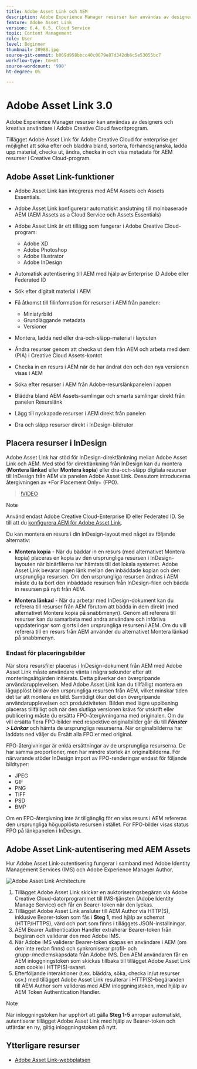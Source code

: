 ```yaml
---
title: Adobe Asset Link och AEM
description: Adobe Experience Manager resurser kan användas av designers och kreativa användare i Adobe Creative Cloud favoritprogram. Tillägget Adobe Asset Link för Adobe Creative Cloud for enterprise ger möjlighet att söka efter och bläddra bland, sortera, förhandsgranska, ladda upp material, checka ut, ändra, checka in och visa metadata för AEM resurser i Creative Cloud-verktyg som Adobe XD, Photoshop, InDesign och Illustrator.
feature: Adobe Asset Link
version: 6.4, 6.5, Cloud Service
topic: Content Management
role: User
level: Beginner
thumbnail: 28988.jpg
source-git-commit: b069d958bbcc40c0079e87d342db6c5e53055bc7
workflow-type: tm+mt
source-wordcount: '990'
ht-degree: 0%

---
```



# Adobe Asset Link 3.0

Adobe Experience Manager resurser kan användas av designers och kreativa användare i Adobe Creative Cloud favoritprogram.

Tillägget Adobe Asset Link för Adobe Creative Cloud for enterprise ger möjlighet att söka efter och bläddra bland, sortera, förhandsgranska, ladda upp material, checka ut, ändra, checka in och visa metadata för AEM resurser i Creative Cloud-program.

## Adobe Asset Link-funktioner

+ Adobe Asset Link kan integreras med AEM Assets och Assets Essentials.
+ Adobe Asset Link konfigurerar automatiskt anslutning till molnbaserade AEM (AEM Assets as a Cloud Service och Assets Essentials)
+ Adobe Asset Link är ett tillägg som fungerar i Adobe Creative Cloud-program:

   + Adobe XD
   + Adobe Photoshop
   + Adobe Illustrator
   + Adobe InDesign

+ Automatisk autentisering till AEM med hjälp av Enterprise ID Adobe eller Federated ID
+ Sök efter digitalt material i AEM
+ Få åtkomst till filinformation för resurser i AEM från panelen:
   + Miniatyrbild
   + Grundläggande metadata
   + Versioner
+ Montera, ladda ned eller dra-och-släpp-material i layouten
+ Ändra resurser genom att checka ut dem från AEM och arbeta med dem (PIA) i Creative Cloud Assets-kontot
+ Checka in en resurs i AEM när de har ändrat den och den nya versionen visas i AEM
+ Söka efter resurser i AEM från Adobe-resurslänkpanelen i appen
+ Bläddra bland AEM Assets-samlingar och smarta samlingar direkt från panelen Resurslänk
+ Lägg till nyskapade resurser i AEM direkt från panelen
+ Dra och släpp resurser direkt i InDesign-bildrutor

## Placera resurser i InDesign

Adobe Asset Link har stöd för InDesign-direktlänkning mellan Adobe Asset Link och AEM. Med stöd för direktlänkning från InDesign kan du montera (__Montera länkad__ eller __Montera kopia__) eller dra-och-släpp digitala resurser till InDesign från AEM via panelen Adobe Asset Link. Dessutom introduceras återgivningen av *For Placement Only+ (FPO).

>[!VIDEO](https://video.tv.adobe.com/v/28988/?quality=12&learn=on)

>[!NOTE]
>
>Använd endast Adobe Creative Cloud-Enterprise ID eller Federated ID. Se till att du [konfigurera AEM för Adobe Asset Link](https://helpx.adobe.com/enterprise/admin-guide.html/enterprise/using/adobe-asset-link.ug.html).

Du kan montera en resurs i din InDesign-layout med något av följande alternativ:

+ **Montera kopia** - När du bäddar in en resurs (med alternativet Montera kopia) placeras en kopia av den ursprungliga resursen i InDesign-layouten när binärfilerna har hämtats till det lokala systemet. Adobe Asset Link bevarar ingen länk mellan den inbäddade kopian och den ursprungliga resursen. Om den ursprungliga resursen ändras i AEM måste du ta bort den inbäddade resursen från InDesign-filen och bädda in resursen på nytt från AEM.

+ **Montera länkad** - När du arbetar med InDesign-dokument kan du referera till resurser från AEM förutom att bädda in dem direkt (med alternativet Montera kopia på snabbmenyn). Genom att referera till resurser kan du samarbeta med andra användare och införliva uppdateringar som gjorts i den ursprungliga resursen i AEM. Om du vill referera till en resurs från AEM använder du alternativet Montera länkad på snabbmenyn.

### Endast för placeringsbilder

När stora resursfiler placeras i InDesign-dokument från AEM med Adobe Asset Link måste användare vänta i några sekunder efter att monteringsåtgärden initierats. Detta påverkar den övergripande användarupplevelsen. Med Adobe Asset Link kan du tillfälligt montera en lågupplöst bild av den ursprungliga resursen från AEM, vilket minskar tiden det tar att montera en bild. Samtidigt ökar det den övergripande användarupplevelsen och produktiviteten. Bilden med lägre upplösning placeras tillfälligt och när den slutliga versionen krävs för utskrift eller publicering måste du ersätta FPO-återgivningarna med originalen. Om du vill ersätta flera FPO-bilder med respektive originalbilder går du till **_Fönster > Länkar_** och hämta de ursprungliga resurserna. När originalbilderna har laddats ned väljer du Ersätt alla FPO:er med original.

FPO-återgivningar är enkla ersättningar av de ursprungliga resurserna. De har samma proportioner, men har mindre storlek än originalbilderna. För närvarande stöder InDesign import av FPO-renderingar endast för följande bildtyper:

+ JPEG
+ GIF
+ PNG
+ TIFF
+ PSD
+ BMP

Om en FPO-återgivning inte är tillgänglig för en viss resurs i AEM refereras den ursprungliga högupplösta resursen i stället. För FPO-bilder visas status FPO på länkpanelen i InDesign.

## Adobe Asset Link-autentisering med AEM Assets

Hur Adobe Asset Link-autentisering fungerar i samband med Adobe Identity Management Services (IMS) och Adobe Experience Manager Author.

![Adobe Asset Link Architecture](assets/adobe-asset-link-article-understand.png)

1. Tillägget Adobe Asset Link skickar en auktoriseringsbegäran via Adobe Creative Cloud-datorprogrammet till IMS-tjänsten (Adobe Identity Manage Service) och får en Bearer-token när den lyckas.
1. Tillägget Adobe Asset Link ansluter till AEM Author via HTTP(S), inklusive Bearer-token som fås i **Steg 1**, med hjälp av schemat (HTTP/HTTPS), värd och port som finns i tilläggets JSON-inställningar.
1. AEM Bearer Authentication Handler extraherar Bearer-token från begäran och validerar den med Adobe IMS.
1. När Adobe IMS validerar Bearer-token skapas en användare i AEM (om den inte redan finns) och synkroniserar profil- och grupp-/medlemskapsdata från Adobe IMS. Den AEM användaren får en AEM inloggningstoken som skickas tillbaka till tillägget Adobe Asset Link som cookie i HTTP(S)-svaret.
1. Efterföljande interaktioner (t.ex. bläddra, söka, checka in/ut resurser osv.) med tillägget Adobe Asset Link resulterar i HTTP(S)-begäranden till AEM Author som valideras med AEM inloggningstoken, med hjälp av AEM Token Authentication Handler.

>[!NOTE]
>
>När inloggningstoken har upphört att gälla **Steg 1-5** anropar automatiskt, autentiserar tillägget Adobe Asset Link med hjälp av Bearer-token och utfärdar en ny, giltig inloggningstoken på nytt.

## Ytterligare resurser

+ [Adobe Asset Link-webbplatsen](https://www.adobe.com/creativecloud/business/enterprise/adobe-asset-link.html)
